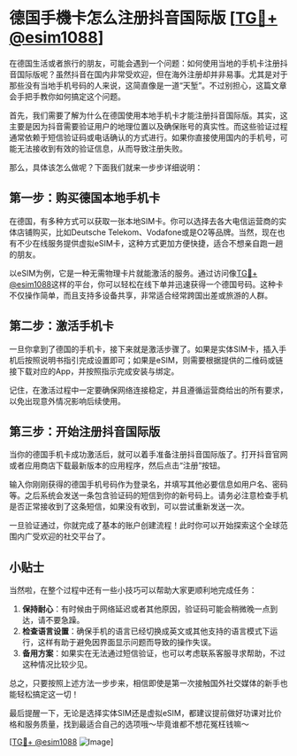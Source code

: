 # 德国手機卡怎么注册抖音国际版 [[TG💪+ @esim1088](https://t.me/s/esim1088)]

在德国生活或者旅行的朋友，可能会遇到一个问题：如何使用当地的手机卡注册抖音国际版呢？虽然抖音在国内非常受欢迎，但在海外注册却并非易事。尤其是对于那些没有当地手机号码的人来说，这简直像是一道“天堑”。不过别担心，这篇文章会手把手教你如何搞定这个问题。

首先，我们需要了解为什么在德国使用本地手机卡才能注册抖音国际版。其实，这主要是因为抖音需要验证用户的地理位置以及确保账号的真实性。而这些验证过程通常依赖于短信验证码或电话确认的方式进行。如果你直接使用国内的手机号，可能无法接收到有效的验证信息，从而导致注册失败。

那么，具体该怎么做呢？下面我们就来一步步详细说明：

## 第一步：购买德国本地手机卡

在德国，有多种方式可以获取一张本地SIM卡。你可以选择去各大电信运营商的实体店铺购买，比如Deutsche Telekom、Vodafone或是O2等品牌。当然，现在也有不少在线服务提供虚拟eSIM卡，这种方式更加方便快捷，适合不想亲自跑一趟的朋友。

以eSIM为例，它是一种无需物理卡片就能激活的服务。通过访问像[TG💪+ @esim1088](https://t.me/s/esim1088)这样的平台，你可以轻松在线下单并迅速获得一个德国号码。这种卡不仅操作简单，而且支持多设备共享，非常适合经常跨国出差或旅游的人群。

## 第二步：激活手机卡

一旦你拿到了德国的手机卡，接下来就是激活步骤了。如果是实体SIM卡，插入手机后按照说明书指引完成设置即可；如果是eSIM，则需要根据提供的二维码或链接下载对应的App，并按照指示完成安装与绑定。

记住，在激活过程中一定要确保网络连接稳定，并且遵循运营商给出的所有要求，以免出现意外情况影响后续使用。

## 第三步：开始注册抖音国际版

当你的德国手机卡成功激活后，就可以着手准备注册抖音国际版了。打开抖音官网或者应用商店下载最新版本的应用程序，然后点击“注册”按钮。

输入你刚刚获得的德国手机号码作为登录名，并填写其他必要信息如用户名、密码等。之后系统会发送一条包含验证码的短信到你的新号码上。请务必注意检查手机是否正常接收到了这条短信，如果没有收到，可以尝试重新发送一次。

一旦验证通过，你就完成了基本的账户创建流程！此时你可以开始探索这个全球范围内广受欢迎的社交平台了。

## 小贴士

当然啦，在整个过程中还有一些小技巧可以帮助大家更顺利地完成任务：

1. **保持耐心**：有时候由于网络延迟或者其他原因，验证码可能会稍微晚一点到达，请不要急躁。
2. **检查语言设置**：确保手机的语言已经切换成英文或其他支持的语言模式下运行，这样有助于避免因界面显示问题而导致的操作失误。
3. **备用方案**：如果实在无法通过短信验证，也可以考虑联系客服寻求帮助，不过这种情况比较少见。

总之，只要按照上述方法一步步来，相信即使是第一次接触国外社交媒体的新手也能轻松搞定这一切！

最后提醒一下，无论是选择实体SIM还是虚拟eSIM，都建议提前做好功课对比价格和服务质量，找到最适合自己的选项哦～毕竟谁都不想花冤枉钱嘛～

[[TG💪+ @esim1088](https://t.me/s/esim1088) ![Image](https://i.postimg.cc/4NQfJmqS/Snipaste-2025-05-13-00-14-12.png)]
